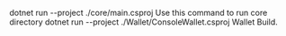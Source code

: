 dotnet run --project ./core/main.csproj 
Use this command to run core directory
dotnet run --project ./Wallet/ConsoleWallet.csproj
Wallet Build.